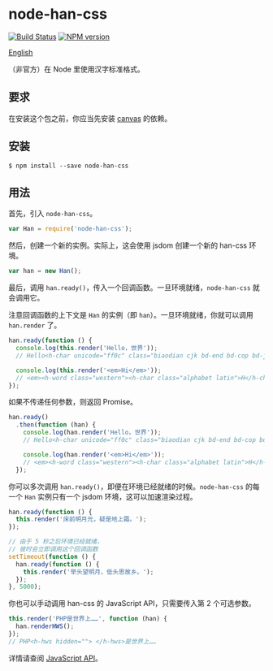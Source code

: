 # node-han-css

[![Build Status](https://travis-ci.org/lujjjh/node-han-css.svg?branch=master)](https://travis-ci.org/lujjjh/node-han-css)
[![NPM version](https://img.shields.io/npm/v/node-han-css.svg)](https://www.npmjs.com/package/node-han-css)

[English](README.md)

（非官方）在 Node 里使用汉字标准格式。

## 要求

在安装这个包之前，你应当先安装 [canvas][node-canvas] 的依赖。

## 安装

    $ npm install --save node-han-css

## 用法

首先，引入 `node-han-css`。

```js
var Han = require('node-han-css');
```

然后，创建一个新的实例。实际上，这会使用 jsdom 创建一个新的 han-css 环境。

```js
var han = new Han();
```

最后，调用 `han.ready()`，传入一个回调函数。一旦环境就绪，`node-han-css`
就会调用它。

注意回调函数的上下文是 `Han` 的实例（即 `han`）。一旦环境就绪，你就可以调用 `han.render` 了。

```js
han.ready(function () {
  console.log(this.render('Hello，世界'));
  // Hello<h-char unicode="ff0c" class="biaodian cjk bd-end bd-cop bd-jiya bd-hangable"><h-inner>，</h-inner></h-char>世界

  console.log(this.render('<em>Hi</em>'));
  // <em><h-word class="western"><h-char class="alphabet latin">H</h-char><h-char class="alphabet latin">i</h-char></h-word></em>
});
```

如果不传递任何参数，则返回 Promise。

```js
han.ready()
  .then(function (han) {
    console.log(han.render('Hello，世界'));
    // Hello<h-char unicode="ff0c" class="biaodian cjk bd-end bd-cop bd-jiya bd-hangable"><h-inner>，</h-inner></h-char>世界

    console.log(han.render('<em>Hi</em>'));
    // <em><h-word class="western"><h-char class="alphabet latin">H</h-char><h-char class="alphabet latin">i</h-char></h-word></em>
  });
```

你可以多次调用 `han.ready()`，即便在环境已经就绪的时候。`node-han-css` 的每一个 `Han` 实例只有一个 jsdom 环境，这可以加速渲染过程。

```js
han.ready(function () {
  this.render('床前明月光，疑是地上霜。');
});

// 由于 5 秒之后环境已经就绪，
// 彼时会立即调用这个回调函数
setTimeout(function () {
  han.ready(function () {
    this.render('举头望明月，低头思故乡。');
  });
}, 5000);
```

你也可以手动调用 han-css 的 JavaScript API，只需要传入第 2 个可选参数。

```js
this.render('PHP是世界上……', function (han) {
  han.renderHWS();
});
// PHP<h-hws hidden=""> </h-hws>是世界上……
```

详情请查阅 [JavaScript API][hanzi-js-api]。

[node-canvas]: https://github.com/Automattic/node-canvas#installation
[hanzi-js-api]: https://css.hanzi.co/manual/js-api
